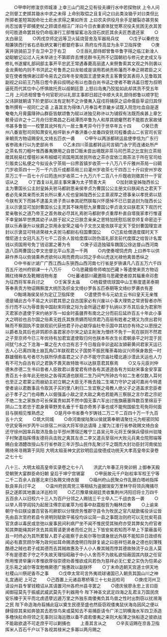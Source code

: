 <!-- { "loadSidebar": true } -->
　　○甲申时修浚京师城濠  上幸三山门观之见有役夫祼行水中若探物状  上令人问之则督工吏掷其锄水中求之未得  上命别取偿之且复问之曰此类汝锄乎对曰类但比所掷者差短耳因命壮士赴水求得之果如所言  上曰农夫供役月余手足皴裂亦甚劳矣尚忍加害乎即捕吏杖之顾谓丞相汪广洋曰今日衣重裘体犹觉寒况役夫贫困无衣其苦何可胜道命罢其役仍命临濠行工部惟留窰冶及烧石炭匠其余夫匠悉遣还家
　　○太白昼见
　　○丙戌京师定远等卫火延烧营舍及军器局兵仗
　　○戊子以秦府左相兼狭西行省右丞耿炳文署行都督府事以  燕府左传高显为永平卫指挥使
　　○庚寅并骁骑前卫于左卫中卫于右卫
　　○壬辰礼部侍郎曾鲁卒鲁字得之临江新淦人幼聪敏记讼过人元末举进士不第即弃去博览群书无所不记国朝初与修元史史成又与修礼书遂擢礼部祠部主事开平忠武王常遇春薨高丽遣人来祭鲁索其文观之外则袭以金龙黄帕内则不书洪武之号鲁责之曰龙帕或是误用若纳贡称藩而不奉正朔君臣之义安在使者愧惧谢过即令易去之四年冬安南国王遣使来贡主客曹受其表将入见鲁取其副视之曰前王乃陈日熞今表曰叔明必有以也亟白尚书诘之使者不敢讳盖日熞为叔明逼死而代其位中心怀惧故托贡以觇朝廷意  上怒曰岛夷乃狡狯如此却其贡不受五年二月  上问丞相曾鲁今何官职对以礼部主事即日超迁中顺大夫礼部侍郎鲁以顺字犯父讳辞就朝请下阶吏部以法有定制不之许倭夷入寇戍将捕获之诏命儒臣草诏归其俘鲁所撰有一视同仁之语  上喜其言为得体八月奉旨考京畿乡试既入院忽吐血自是遂奄奄九月膏露降钟山群臣皆献颂鲁为赋以进独见称许以为铺叙有法既而疾甚上章乞骸骨诏许之十二月舟归至南昌之石岐潭而卒鲁为人和厚其貌癯然若不能胜衣家故储书甚多鲁皆一一校讐其讹舛有六一居士集考异今行于世卒年五十四
　　○癸巳贵州八番宣慰司同知萧安礼柏坪新乡卢番洪番小龙番四安抚司程番虞山二长官司长官来朝贡方物诏赐安礼文绮五匹衣一袭
　　○甲午以两浙都转运盐使李信为广东行省参政未行以为吏部尚书
　　○乙未四川茶盐都转运司言碉门永宁筠连诸处所产之茶名剪刀粗叶惟西番夷獠用之自昔□贩未尝出境既非茶马司巴茶之比宜别立茶局徵其税易红缨氊衫米布椒蜡可资国用其居民所收之茶亦宜依江南茶法于所在官司给引贩卖公私便之今拟设永宁茶局一曰界首镇岁收茶一十八万八千斤雅州茶局一曰碉门岁收茶四十一万一千六百斤成都茶局三曰灌州岁收茶七千四百三十斤曰安州岁收茶万三千一百七十斤曰筠连州岁收茶二十九万六千二百八十斤既收则徵其什一于官诏从之
　　○丁酉复以礼部主事宋濂为太子赞善大夫
　　○加封故皇姊陇西长公主为曹国长公主封皇姊夫驸马都尉思亲侯李贞为曹国公公主册文曰朕闻古之君天下者必先亲其亲而长其长所以重人伦也皇姊陇西长公主禀淑厚之德事亲以孝抚弟以慈今朕有天下而姊不逮虽夫贤子贵以奉其祀然朕每兴怀感悼不已已尝追封为陇西长公主以示褒显可加封曹国长公主灵其不昧用慰九泉曹国公李贞诰文曰朕君天下观历代爱亲敬长之道乃帝王之首务故必尽其礼焉驸马都尉李贞重厚朴直自壻我家孝行惟谨不幸皇姊早世携其幼子从朕于起义之日朕念亲亲之恩特加抚慰后居京师复命密迩于朕以乐寿康升以侯爵之崇用永安荣之福今子文忠又能佐朕平定天下受封曹国理宜进封以示褒显可特进荣禄大夫驸马都尉右柱国曹国公
　　○己亥给僧道度牒时天下僧尼道士女冠凡五万七千二百余人皆给度牒以防伪滥礼部言前代度牒之给皆计名鬻钱以资国用号免丁钱诏罢之著为令
　　○庚子诏造独辕车魏国公徐达督山西河南造八百两曹国公李文忠督北平山东造一千两
　　○内使奏增饲虎肉  上曰养牛以供耕作养马以赀骑乘养虎欲何以用而费肉以饲之乎命以虎送光禄他禽兽悉纵之
　　○中书省计湖广广西江西山东狭西山西河南七行省是岁铁课凡八百五万六千四百五斤池州府铜课一十八万斤
　　○乌思藏摄帝师喃加巴藏卜等遣使来贡方物诏赐红绮禅衣及靴帽钱物有差
　　○吐蕃诸部川藏邀阻乌思藏使者掠其辎重命邓愈为征西将军率兵讨之
　　○壬寅享太庙
　　○杨载使琉球国中山王察度遣弟泰期等奉表贡方物诏赐察度大统历及织金文绮纱罗各五匹泰期等文绮纱罗袭衣有差
　　○黜靖海侯吴祯为定辽卫指挥使
　　○遣使赍书与元幼主云书曰皇天无亲惟德是辅此古今不易之大训君其思之自古国家必有兴废以小事大理势之常贤智者亦所乐行而不以为辱昔我中国赵宋将衰之际为金所逼迁都于杭纳以岁币其后金为君家所灭君家亦遣使于宋约纳岁币一如金时虽疆界有南北之分而前后延祚百五十年此小事大之明验也且尔国之俗素无姓氏其族贵嫡而轻庶君乃高丽有姓者之甥又为庶出君何昧而不察固执不变朕观前代获他君子孙必献俘庙社夸示国中其初亦有待之以恩授之以爵者及其后也非鸩即杀虽君家亦尔宋之幼主削发为僧终不免于一死在朕则不然君之子至京师今已三年优待有加君宜遣使取归何也朕本布衣生长君朝承平之时混于民间犹勺水之下沧海一粟之在大仓岂有志于今日哉自辛卯盗起汝頴蕲黄间君家天运已去人心已离四海土崩瓦角□羊朕观君父子国势不振民罹荼毒始议兴师保身救民一时群雄僣称名号者尽为朕所俘虏虽君之父子亦不能守宗庙社稷北遁沙漠此天运也人力有不可为自古有识之君孰不畏天故特致书以达朕意君其察焉
　　○又与元臣刘仲德朱彦德二生书曰昔者人臣致君以善爱君有终各有其道道各有方如赵宋事金安享富贵百五十余年此无他处之各得其道也朕观二生乃间气所钟古今如二生者仅数人耳何也至正之君蒙尘而崩幼主初立朝之大臣无不叛去独二生竭力守护之诚可嘉尚今特遣使者谕以君数事且令取其子买的里八剌归二生宜察之毋教人绝父子之道盖求忠臣者必于孝子之门也毋教人以倔强盖小敌之坚大敌之禽也若能再三察朕之言尔君之宗祀不绝二生之家族亦可长保富贵如其不然中国无事六军出讨旌旗蔽塞阵数百里绵亘于阴山二生若忠于君身膏草野羙名垂于千载亦奇男子事也或不能徇国偷生苟免将何面目与朕相见惟熟虑之
　　○是月中书省奏今岁铸钱二万二千二百四十万一千九百五十六文
　　○筑大同城
　　○命河南侯陆聚以侯就第奉朝请聚仕元为枢密同知守武安等州岁丙午以徐宿二州诣大将军徐达请降  上擢为江淮行省参政赐文绮白金还守徐州因率兵取沛及鱼台平邳州萧宿迁睢宁三县吴元年元将王保保兵侵徐州驻陵子村聚遣指挥傅友德将兵击败之禽其左丞二李又遣兵至宿州大败元兵禽佥院邢端等赐白金酒醴改授山东行省参政三年沂邳山民作乱聚讨平之既而大封功臣封河南侯加赐绮帛寻赐第于凤阳
大明太祖圣神文武钦明启运俊德成功统天大孝高皇帝实录卷之七十七


八十三、大明太祖高皇帝实录卷之七十八
　　洪武六年春正月癸卯朔  上御奉天殿受朝贺大宴群臣命妇朝  皇后于坤宁宫锡宴
　　○甲辰故元千户赵权率军校王宁等二千二百余人自塞北来归各赐文绮衣服
　　○福州府山民聚众作乱据白塔岭指挥耿良率兵讨平之
　　○温州府民周党三等相结为盗据瑞安万里林守将领兵掩捕尽获之遂即其地置淡洋巡检司
　　○乙巳豫章侯胡廷羙收集荆州沔阳旧将士万四千五百余人以旧校六十三人为百户分领之人赐钱三千士卒人二千战衣各一袭
　　○以举人蒋学阎钝为起居注傅宗岩崔萃为给事中赵震殷哲为翰林应奉
　　○上谕来朝守令曰朕设置百官各司厥职以分理庶务惟郡守县令为牧民之官凡赋歛徭役诉讼皆先由县次至府若县令贤明则赋歛平徭役均诉讼简一县之事既治则府可以无忧矣苟县官贪虐以毒民或怠弛以废事民间利病尸坐不闻不惟民受其殃府亦受其弊矣为府官者知其弊能绳其奸贪去其阘茸请更贤者而任之则上下皆安矣若知而不举上下蒙蔽虽苟且一时终必为其所累智人君子必能察于此矣尔等勿谓身居远外朕不能知异日政绩有闻必有嘉赏顾尔等为政何如耳命赐酒食明日陛辞复谕之曰慈祥恺弟身之德也刻薄残酷德之贼也君子成其德而去其贼故惠及于人小人餋其贼而悖其德故殃流于众且人莫不有是德君子守之不失故天理恒昭融于中小人舍而不为故私欲恒蔽固其内朕之任官所用惟贤举廉兴孝惟欲厚俗崇德劝善惟欲成风若伪为慈祥必无仁爱之实伪为恺弟必无乐易之诚尔等宜勉脩厥德广施惠政以副朕怀
　　○丁未命选朝天宫道士供天地社稷山川祭祀香币之事
　　○戊申太常司言外夷琉球诸国已入朝贡其国山川之神礼宜通祀  上可之
　　○己酉置上元诸县寒桥等三十七处巡检司
　　○庚戌河州卫请设州县专掌钱粮诏从其请置河州各府州县寻罢之
　　○德庆侯廖永忠上言曰臣闻御寇莫先于振威武威武莫先于利器用今  陛下神圣文武定四海之乱君主万国民庶安乐臻于天平而北虏遗孽远遁万里之外独东南倭夷负其鸟兽之性时出剽窃以扰濒海之民  陛下命造海舟翦捕此寇以奠生民德至盛也然臣窃观倭夷鼠伏海岛因风之便以肆侵掠其来如奔狼其去若惊鸟来或莫知去不易捕臣请令广洋江阴横海水军四卫添造多橹快舡命将领之无事则沿海巡徼以备不虞若倭夷之来则大船薄之快船逐之彼欲战不能敌欲退不可走庶乎可以剿捕也
　　上善其言从之
　　○辛亥诏赐在京各卫指挥米人百石千户以下各视其禄米之多寡以两月赐之
